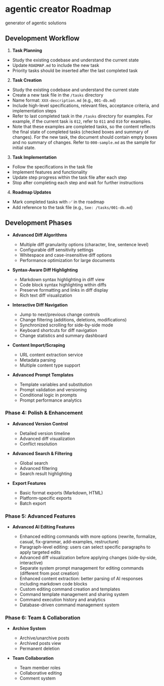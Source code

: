 # agentic creator Roadmap

generator of agentic solutions


## Development Workflow

1. **Task Planning**

- Study the existing codebase and understand the current state
- Update `ROADMAP.md` to include the new task
- Priority tasks should be inserted after the last completed task

2. **Task Creation**

- Study the existing codebase and understand the current state
- Create a new task file in the `/tasks` directory
- Name format: `XXX-description.md` (e.g., `001-db.md`)
- Include high-level specifications, relevant files, acceptance criteria, and implementation steps
- Refer to last completed task in the `/tasks` directory for examples. For example, if the current task is `012`, refer to `011` and `010` for examples.
- Note that these examples are completed tasks, so the content reflects the final state of completed tasks (checked boxes and summary of changes). For the new task, the document should contain empty boxes and no summary of changes. Refer to `000-sample.md` as the sample for initial state.

3. **Task Implementation**

- Follow the specifications in the task file
- Implement features and functionality
- Update step progress within the task file after each step
- Stop after completing each step and wait for further instructions

4. **Roadmap Updates**

- Mark completed tasks with ✅ in the roadmap
- Add reference to the task file (e.g., `See: /tasks/001-db.md`)

## Development Phases


- **Advanced Diff Algorithms**

  - Multiple diff granularity options (character, line, sentence level)
  - Configurable diff sensitivity settings
  - Whitespace and case-insensitive diff options
  - Performance optimization for large documents

- **Syntax-Aware Diff Highlighting**

  - Markdown syntax highlighting in diff view
  - Code block syntax highlighting within diffs
  - Preserve formatting and links in diff display
  - Rich text diff visualization

- **Interactive Diff Navigation**

  - Jump to next/previous change controls
  - Change filtering (additions, deletions, modifications)
  - Synchronized scrolling for side-by-side mode
  - Keyboard shortcuts for diff navigation
  - Change statistics and summary dashboard

- **Content Import/Scraping**

  - URL content extraction service
  - Metadata parsing
  - Multiple content type support

- **Advanced Prompt Templates**

  - Template variables and substitution
  - Prompt validation and versioning
  - Conditional logic in prompts
  - Prompt performance analytics

### Phase 4: Polish & Enhancement

- **Advanced Version Control**

  - Detailed version timeline
  - Advanced diff visualization
  - Conflict resolution

- **Advanced Search & Filtering**

  - Global search
  - Advanced filtering
  - Search result highlighting

- **Export Features**
  - Basic format exports (Markdown, HTML)
  - Platform-specific exports
  - Batch export

### Phase 5: Advanced Features

- **Advanced AI Editing Features**

  - Enhanced editing commands with more options (rewrite, formalize, casual, fix-grammar, add-examples, restructure)
  - Paragraph-level editing: users can select specific paragraphs to apply targeted edits
  - Advanced diff visualization before applying changes (side-by-side, interactive)
  - Separate system prompt management for editing commands (different from post creation)
  - Enhanced content extraction: better parsing of AI responses including markdown code blocks
  - Custom editing command creation and templates
  - Command template management and sharing system
  - Command execution history and analytics
  - Database-driven command management system

### Phase 6: Team & Collaboration

- **Archive System**

  - Archive/unarchive posts
  - Archived posts view
  - Permanent deletion

- **Team Collaboration**
  - Team member roles
  - Collaborative editing
  - Comment system